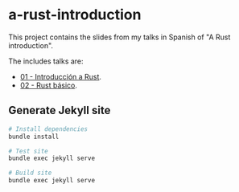 # a-rust-introduction

This project contains the slides from my talks in Spanish of "A Rust introduction".

The includes talks are:

- [01 - Introducción a Rust](https://alvsanand/github.io/a-rust-introduction/01).
- [02 - Rust básico](https://alvsanand/github.io/a-rust-introduction/02).

## Generate Jekyll site

``` bash
# Install dependencies
bundle install

# Test site
bundle exec jekyll serve

# Build site
bundle exec jekyll serve
```
